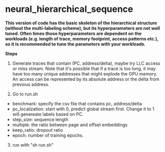 # neural_hierarchical_sequence

**This version of code has the basic skeleton of the hierarchical structure (without the multi-labeling scheme), but its hyperparameters are not well tuned. Often times those hyperparameters are dependent on the workloads (e.g. length of trace, memory footprint, access patterns etc.), so it is recommended to tune the parameters with your workloads.**

**Steps**

1. Generate traces that contain (PC, address/delta), maybe try LLC access or miss stream. Note that it's possible that if a trace is too long, it may have too many unique addresses that might explode the GPU memory. An access can be represented by its absolute address or the delta from previous address.

2. Go to run.sh
- benchmark: specify the csv file that contains pc, address/delta
- pc_localization: start with 0, predict global stream first. Change it to 1 will genereate labels based on PC.
- step_size: sequence length
- multiple: the ratio between page and offset embeddings
- keep_ratio: dropout ratio
- epoch: number of training epochs.

3. run with "sh run.sh"
